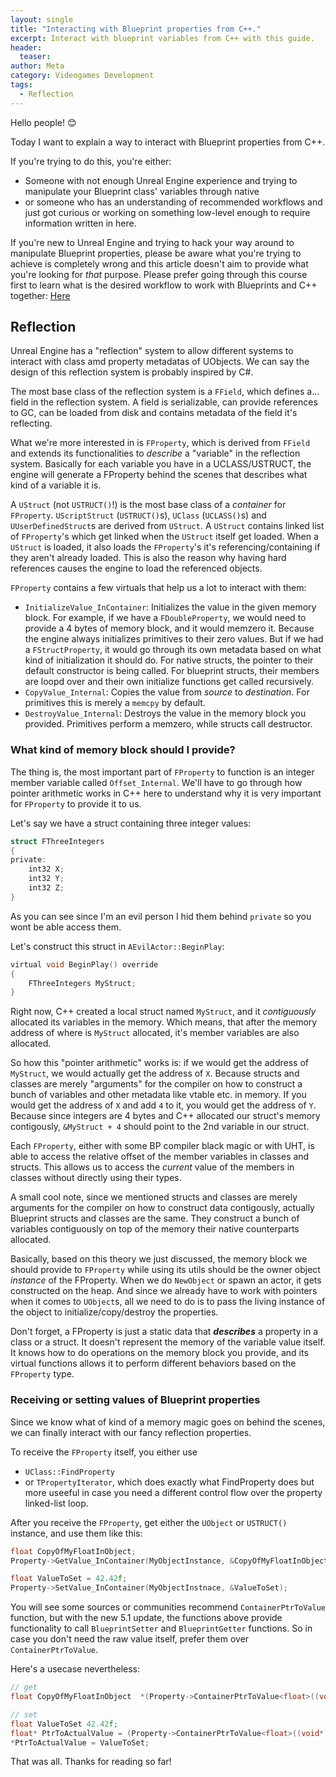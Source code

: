 ```yaml
---
layout: single
title: "Interacting with Blueprint properties from C++."
excerpt: Interact with blueprint variables from C++ with this guide.
header:
  teaser: 
author: Meta
category: Videogames Development
tags:
  - Reflection
---
```


Hello people! 😊

Today I want to explain a way to interact with Blueprint properties from C++.

If you're trying to do this, you're either:

- Someone with not enough Unreal Engine experience and trying to manipulate your Blueprint class' variables through native
- or someone who has an understanding of recommended workflows and just got curious or working on something low-level enough to require information written in here.

If you're new to Unreal Engine and trying to hack your way around to manipulate Blueprint properties, please be aware what you're trying to achieve is completely wrong and this article doesn't aim to provide what you're looking for *that* purpose. Please prefer going through this course first to learn what is the desired workflow to work with Blueprints and C++ together: [Here](https://www.unrealengine.com/en-US/onlinelearning-courses/converting-blueprints-to-c)

## Reflection

Unreal Engine has a "reflection" system to allow different systems to interact with class amd property metadatas of UObjects. We can say the design of this reflection system is probably inspired by C#.

The most base class of the reflection system is a `FField`, which defines a... field in the reflection system. A field is serializable, can provide references to GC, can be loaded from disk and contains metadata of the field it's reflecting.

What we're more interested in is `FProperty`, which is derived from `FField` and extends its functionalities to *describe* a "variable" in the reflection system. Basically for each variable you have in a UCLASS/USTRUCT, the engine will generate a FProperty behind the scenes that describes what kind of a variable it is. 

A `UStruct` (not `USTRUCT()`!) is the most base class of a *container* for `FProperty`. `UScriptStruct` (`USTRUCT()`s), `UClass` (`UCLASS()`s) and `UUserDefinedStruct`s are derived from `UStruct`. A `UStruct` contains linked list of `FProperty`'s which get linked when the `UStruct` itself get loaded. When a `UStruct` is loaded, it also loads the `FProperty`'s it's referencing/containing if they aren't already loaded. This is also the reason why having hard references causes the engine to load the referenced objects.

`FProperty` contains a few virtuals that help us a lot to interact with them:

- `InitializeValue_InContainer`: Initializes the value in the given memory block. For example, if we have a `FDoubleProperty`, we would need to provide a 4 bytes of memory block, and it would memzero it. Because the engine always initializes primitives to their zero values. But if we had a `FStructProperty`, it would go through its own metadata based on what kind of initialization it should do. For native structs, the pointer to their default constructor is being called. For blueprint structs, their members are loopd over and their own initialize functions get called recursively.
- `CopyValue_Internal`: Copies the value from *source* to *destination*. For primitives this is merely a `memcpy` by default. 
- `DestroyValue_Internal`: Destroys the value in the memory block you provided. Primitives perform a memzero, while structs call destructor.

### What kind of memory block should I provide?

The thing is, the most important part of `FProperty` to function is an integer member variable called `Offset_Internal`. We'll have to go through how pointer arithmetic works in C++ here to understand why it is very important for `FProperty` to provide it to us.

Let's say we have a struct containing three integer values:
```c
struct FThreeIntegers
{
private:
    int32 X;
    int32 Y;
    int32 Z;
} 
```
As you can see since I'm an evil person I hid them behind `private` so you wont be able access them. 

Let's construct this struct in `AEvilActor::BeginPlay`:
```c
virtual void BeginPlay() override
{
    FThreeIntegers MyStruct;
}
```
Right now, C++ created a local struct named `MyStruct`, and it *contiguously* allocated its variables in the memory. Which means, that after the memory address of where is `MyStruct` allocated, it's member variables are also allocated.

So how this "pointer arithmetic" works is: if we would get the address of `MyStruct`, we would actually get the address of `X`. Because structs and classes are merely "arguments" for the compiler on how to construct a bunch of variables and other metadata like vtable etc. in memory. If you would get the address of `X` and add `4` to it, you would get the address of `Y`. Because since integers are 4 bytes and C++ allocated our struct's memory contigously, `&MyStruct + 4` should point to the 2nd variable in our struct.

Each `FProperty`, either with some BP compiler black magic or with UHT, is able to access the relative offset of the member variables in classes and structs. This allows us to access the *current* value of the members in classes without directly using their types. 

A small cool note, since we mentioned structs and classes are merely arguments for the compiler on how to construct data contigously, actually Blueprint structs and classes are the same. They construct a bunch of variables contiguously on top of the memory their native counterparts allocated.

Basically, based on this theory we just discussed, the memory block we should provide to `FProperty` while using its utils should be the owner object *instance* of the FProperty. When we do `NewObject` or spawn an actor, it gets constructed on the heap. And since we already have to work with pointers when it comes to `UObject`s, all we need to do is to pass the living instance of the object to initialize/copy/destroy the properties. 

Don't forget, a FProperty is just a static data that ***describes*** a property in a class or a struct. It doesn't represent the memory of the variable value itself. It knows how to do operations on the memory block you provide, and its virtual functions allows it to perform different behaviors based on the `FProperty` type.

### Receiving or setting values of Blueprint properties

Since we know what of kind of a memory magic goes on behind the scenes, we can finally interact with our fancy reflection properties. 

To receive the `FProperty` itself, you either use 

- `UClass::FindProperty`
- or `TPropertyIterator`, which does exactly what FindProperty does but more useeful in case you need a different control flow over the property linked-list loop. 

After you receive the `FProperty`, get either the `UObject` or `USTRUCT()` instance, and use them like this:
```c
float CopyOfMyFloatInObject;
Property->GetValue_InContainer(MyObjectInstance, &CopyOfMyFloatInObject);

float ValueToSet = 42.42f;
Property->SetValue_InContainer(MyObjectInstnace, &ValueToSet);
```
You will see some sources or communities recommend `ContainerPtrToValue` function, but with the new 5.1 update, the functions above provide functionality to call `BlueprintSetter` and `BlueprintGetter` functions. So in case you don't need the raw value itself, prefer them over `ContainerPtrToValue`. 

Here's a usecase nevertheless:
```c
// get
float CopyOfMyFloatInObject  *(Property->ContainerPtrToValue<float>((void*)MyObjectInstance)); // cast to void* because the overload takes UObject* serves another purpose

// set
float ValueToSet 42.42f;
float* PtrToActualValue = (Property->ContainerPtrToValue<float>((void*)MyObjectInstance));
*PtrToActualValue = ValueToSet;
```

That was all. Thanks for reading so far!
